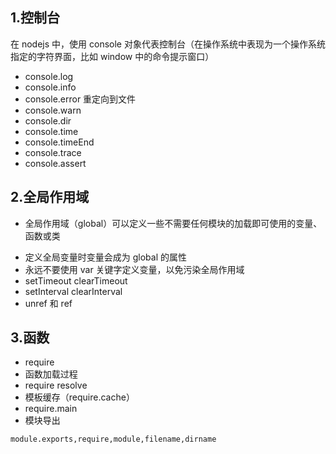 ## 1.控制台

在 nodejs 中，使用 console 对象代表控制台（在操作系统中表现为一个操作系统指定的字符界面，比如 window 中的命令提示窗口）

* console.log
* console.info
* console.error 重定向到文件
* console.warn
* console.dir
* console.time
* console.timeEnd
* console.trace
* console.assert

## 2.全局作用域

* 全局作用域（global）可以定义一些不需要任何模块的加载即可使用的变量、函数或类

- 定义全局变量时变量会成为 global 的属性
- 永远不要使用 var 关键字定义变量，以免污染全局作用域
- setTimeout clearTimeout
- setInterval clearInterval
- unref 和 ref

## 3.函数

* require
* 函数加载过程
* require resolve
* 模板缓存（require.cache）
* require.main
* 模块导出

```
module.exports,require,module,filename,dirname
```
## 